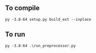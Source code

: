 ## To compile

    py -3.8-64 setup.py build_ext --inplace
    
## To run

    py -3.8-64 .\run_preprocessor.py
